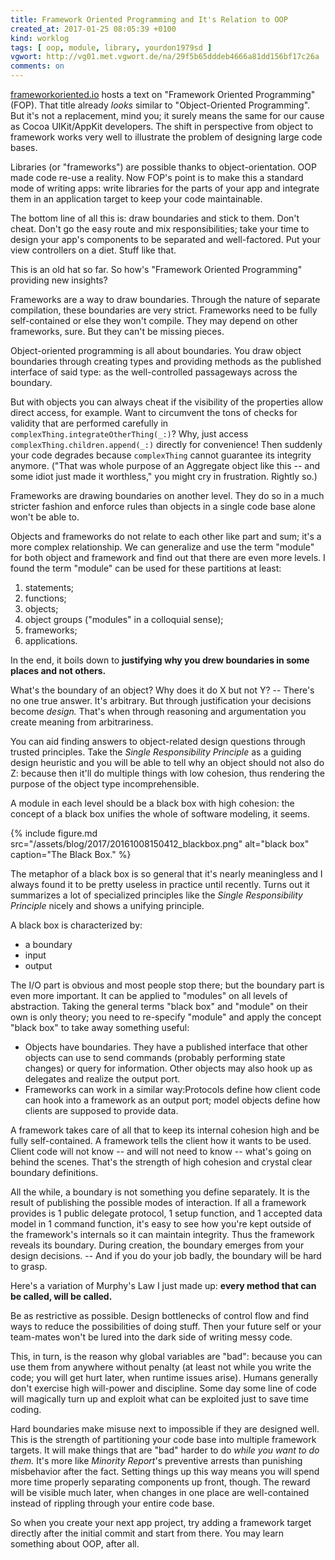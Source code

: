 ```yaml
---
title: Framework Oriented Programming and It's Relation to OOP
created_at: 2017-01-25 08:05:39 +0100
kind: worklog
tags: [ oop, module, library, yourdon1979sd ]
vgwort: http://vg01.met.vgwort.de/na/29f5b65dddeb4666a81dd156bf17c26a
comments: on
---
```


[frameworkoriented.io](http://frameworkoriented.io) hosts a text on "Framework Oriented Programming" (FOP). That title already _looks_ similar to "Object-Oriented Programming". But it's not a replacement, mind you; it surely means the same for our cause as Cocoa UIKit/AppKit developers. The shift in perspective from object to framework works very well to illustrate the problem of designing large code bases.

Libraries (or "frameworks") are possible thanks to object-orientation. OOP made code re-use a reality. Now FOP's point is to make this a standard mode of writing apps: write libraries for the parts of your app and integrate them in an application target to keep your code maintainable.

The bottom line of all this is: draw boundaries and stick to them. Don't cheat. Don't go the easy route and mix responsibilities; take your time to design your app's components to be separated and well-factored. Put your view controllers on a diet. Stuff like that.

This is an old hat so far. So how's "Framework Oriented Programming" providing new insights?

Frameworks are a way to draw boundaries. Through the nature of separate compilation, these boundaries are very strict. Frameworks need to be fully self-contained or else they won't compile. They may depend on other frameworks, sure. But they can't be missing pieces.

Object-oriented programming is all about boundaries. You draw object boundaries through creating types and providing methods as the published interface of said type: as the well-controlled passageways across the boundary. 

But with objects you can always cheat if the visibility of the properties allow direct access, for example. Want to circumvent the tons of checks for validity that are performed carefully in `complexThing.integrateOtherThing(_:)`? Why, just access `complexThing.children.append(_:)` directly for convenience! Then suddenly your code degrades because `complexThing` cannot guarantee its integrity anymore. ("That was whole purpose of an Aggregate object like this -- and some idiot just made it worthless," you might cry in frustration. Rightly so.)

Frameworks are drawing boundaries on another level. They do so in a much stricter fashion and enforce rules than objects in a single code base alone won't be able to.

Objects and frameworks do not relate to each other like part and sum; it's a more complex relationship. We can generalize and use the term "module" for both object and framework and find out that there are even more levels. I found the term "module" can be used for these partitions at least:

1. statements;
2. functions;
3. objects;
4. object groups ("modules" in a colloquial sense);
5. frameworks;
6. applications.

In the end, it boils down to **justifying why you drew boundaries in some places and not others.** 

What's the boundary of an object? Why does it do X but not Y? -- There's no one true answer. It's arbitrary. But through justification your decisions become _design._ That's when through reasoning and argumentation you create meaning from arbitrariness.

You can aid finding answers to object-related design questions through trusted principles. Take the _Single Responsibility Principle_ as a guiding design heuristic and you will be able to tell why an object should not also do Z: because then it'll do multiple things with low cohesion, thus rendering the purpose of the object type incomprehensible.

A module in each level should be a black box with high cohesion: the concept of a black box unifies the whole of software modeling, it seems.

{% include figure.md src="/assets/blog/2017/20161008150412_blackbox.png" alt="black box" caption="The Black Box." %}

The metaphor of a black box is so general that it's nearly meaningless and I always found it to be pretty useless in practice until recently. Turns out it summarizes a lot of specialized principles like the _Single Responsibility Principle_ nicely and shows a unifying principle.

A black box is characterized by:

* a boundary
* input
* output

The I/O part is obvious and most people stop there; but the boundary part is even more important. It can be applied to "modules" on all levels of abstraction. Taking the general terms "black box" and "module" on their own is only theory; you need to re-specify "module" and apply the concept "black box" to take away something useful:

* Objects have boundaries. They have a published interface that other objects can use to send commands (probably performing state changes) or query for information. Other objects may also hook up as delegates and realize the output port.
* Frameworks can work in a similar way:Protocols define how client code can hook into a framework as an output port; model objects define how clients are supposed to provide data. 

A framework takes care of all that to keep its internal cohesion high and be fully self-contained. A framework tells the client how it wants to be used. Client code will not know -- and will not need to know -- what's going on behind the scenes. That's the strength of high cohesion and crystal clear boundary definitions.

All the while, a boundary is not something you define separately. It is the result of publishing the possible modes of interaction. If all a framework provides is 1 public delegate protocol, 1 setup function, and 1 accepted data model in 1 command function, it's easy to see how you're kept outside of the framework's internals so it can maintain integrity. Thus the framework reveals its boundary. During creation, the boundary emerges from your design decisions. -- And if you do your job badly, the boundary will be hard to grasp.

Here's a variation of Murphy's Law I just made up: **every method that can be called, will be called.**

Be as restrictive as possible. Design bottlenecks of control flow and find ways to reduce the possibilities of doing stuff. Then your future self or your team-mates won't be lured into the dark side of writing messy code.

This, in turn, is the reason why global variables are "bad": because you can use them from anywhere without penalty (at least not while you write the code; you will get hurt later, when runtime issues arise). Humans generally don't exercise high will-power and discipline. Some day some line of code will magically turn up and exploit what can be exploited just to save time coding. 

Hard boundaries make misuse next to impossible if they are designed well. This is the strength of partitioning your code base into multiple framework targets. It will make things that are "bad" harder to do _while you want to do them._ It's more like _Minority Report_'s preventive arrests than punishing misbehavior after the fact. Setting things up this way means you will spend more time properly separating components up front, though. The reward will be visible much later, when changes in one place are well-contained instead of rippling through your entire code base.

So when you create your next app project, try adding a framework target directly after the initial commit and start from there. You may learn something about OOP, after all.
